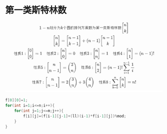 # 第一类斯特林数

![](stl1.png)
```cpp
f[0][0]=1;
for(int i=1;i<=n;i++){
    for(int j=1;j<=m;j++){
        f[i][j]=(f[i-1][j-1]+(ll)(i-1)*f[i-1][j])%mod;
    }
}
```